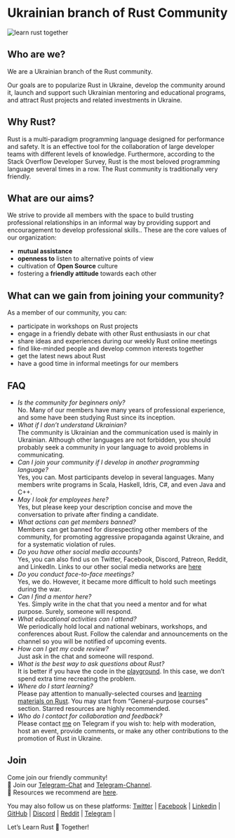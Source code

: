 # Ukrainian branch of Rust Community

![learn rust together](https://raw.githubusercontent.com/rust-lang-ua/learn_rust_together/59713d4ae68edc4aa1447a1194f772adb4cecde0/asset/logo/Collage_2.jpg)

## Who are we?
We are a Ukrainian branch of the Rust community.

Our goals are to popularize Rust in Ukraine, develop the community around it, launch and support such Ukrainian mentoring and educational programs, and attract Rust projects and related investments in Ukraine.

## Why Rust?
Rust is a multi-paradigm programming language designed for performance and safety. It is an effective tool for the collaboration of large developer teams with different levels of knowledge. Furthermore, according to the Stack Overflow Developer Survey, Rust is the most beloved programming language several times in a row. The Rust community is traditionally very friendly.

## What are our aims?
We strive to provide all members with the space to build trusting professional relationships in an informal way by providing support and encouragement to develop professional skills..
These are the core values of our organization:

- **mutual assistance**
- **openness to** listen to alternative points of view
- cultivation of **Open Source** culture
- fostering a **friendly attitude** towards each other

## What can we gain from joining your community?
As a member of  our community, you can:
- participate in workshops on Rust projects
- engage in a friendly debate with other Rust enthusiasts in our chat
- share ideas and experiences during our weekly Rust online meetings
- find like-minded people and develop common interests together
- get the latest news about Rust
- have a good time in informal meetings for our members

## FAQ
- _Is the community for beginners only?_ <br/>
No. Many of our members have many years of professional experience, and some have been studying Rust since its inception.
- _What if I don’t understand Ukrainian?_<br/>
The community is Ukrainian and the communication used is mainly in Ukrainian. Although other languages are not forbidden, you should probably seek a community in your language to avoid problems in communicating.
- _Can I join your community if I develop in another programming language?_ <br/>
Yes, you can. Most participants develop in several languages. Many members write programs in Scala, Haskell, Idris, C#, and even Java and C++.
- _May I look for employees here?_ <br/>
Yes, but please keep your description concise and move the conversation to private after finding a candidate.
- _What actions can get members banned?_ <br/>
Members can get banned for disrespecting other members of the community, for promoting aggressive propaganda against Ukraine, and for a systematic violation of rules.
- _Do you have other social media accounts?_ <br/>
Yes, you can also find us on Twitter, Facebook, Discord, Patreon, Reddit, and LinkedIn. Links to our other social media networks are [here](https://t.me/rustlang_ua/2383)
- _Do you conduct face-to-face meetings?_ <br/>
Yes, we do. However, it became more difficult to hold such meetings during the war.
- _Can I find a mentor here?_ <br/>
Yes. Simply write in the chat that you need a mentor and for what purpose. Surely, someone will respond.
- _What educational activities can I attend?_ <br/>
We periodically hold local and national webinars, workshops, and conferences about Rust. Follow the calendar and announcements on the channel so you will be notified of upcoming events.
- _How can I get my code review?_ <br/>
Just ask in the chat and someone will respond.
- _What is the best way to ask questions about Rust?_ <br/>
It is better if you have the code in the [playground](https://play.rust-lang.org/). In this case, we don’t spend extra time recreating the problem.
- _Where do I start learning?_ <br/>
Please pay attention to manually-selected courses and [learning materials on Rust](https://github.com/Learn-Together-Pro/LearnRustTogether). You may start from “General-purpose courses” section. Starred resources are highly recommended.
- _Who do I contact for collaboration and feedback?_ <br/>
Please contact [me](https://t.me/wandalen_me) on Telegram if you wish to: help with moderation, host an event, provide comments, or make any other contributions to the promotion of Rust in Ukraine.

## Join
Come join our friendly community!<br/>
💬 Join our [Telegram-Chat](https://t.me/rustlang_ua) and [Telegram-Channel](https://t.me/learn_rust_ukr). <br/>
📖 Resources we recommend are [here](https://github.com/rust-lang-ua/learn_rust_together). <br/>

You may also follow us on these platforms:
[Twitter](https://twitter.com/LearnTogetherP)  |
[Facebook](https://www.facebook.com/learntogetherpro) |
[Linkedin](https://www.linkedin.com/company/learn-together-pro) |
[GitHub](https://github.com/rust-lang-ua) |
[Discord](https://discord.com/invite/JVCZfTVf5A) |
[Reddit](https://www.reddit.com/r/rustlang_ua/) |
[Telegram](https://t.me/rustlang_ua) |
<br/>

Let’s Learn Rust 🦀 Together!
